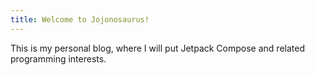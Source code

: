 ```yaml
---
title: Welcome to Jojonosaurus!
---
```


This is my personal blog, where I will put Jetpack Compose and related programming interests.